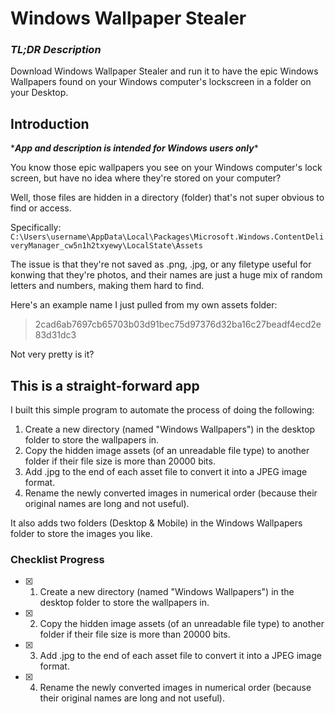 # Windows Wallpaper Stealer
### *TL;DR Description*
Download Windows Wallpaper Stealer and run it to have the epic Windows Wallpapers found on your Windows computer's lockscreen in a folder on your Desktop.
## Introduction
\****App and description is intended for Windows users only****

You know those epic wallpapers you see on your Windows computer's lock screen, but have no idea where they're stored on your computer?

Well, those files are hidden in a directory (folder) that's not super obvious to find or access.

Specifically: `C:\Users\username\AppData\Local\Packages\Microsoft.Windows.ContentDeliveryManager_cw5n1h2txyewy\LocalState\Assets`

The issue is that they're not saved as .png, .jpg, or any filetype useful for konwing that they're photos, and their names are just a huge mix of random letters and numbers, making them hard to find.

Here's an example name I just pulled from my own assets folder:
> 2cad6ab7697cb65703b03d91bec75d97376d32ba16c27beadf4ecd2e83d31dc3

Not very pretty is it?
 
## This is a straight-forward app
I built this simple program to automate the process of doing the following:

1. Create a new directory (named "Windows Wallpapers") in the desktop folder to store the wallpapers in.
2. Copy the hidden image assets (of an unreadable file type) to another folder if their file size is more than 20000 bits.
3. Add .jpg to the end of each asset file to convert it into a JPEG image format.
4. Rename the newly converted images in numerical order (because their original names are long and not useful).

It also adds two folders (Desktop & Mobile) in the Windows Wallpapers folder to store the images you like.  

### Checklist Progress
- [x] 1. Create a new directory (named "Windows Wallpapers") in the desktop folder to store the wallpapers in.
- [x] 2. Copy the hidden image assets (of an unreadable file type) to another folder if their file size is more than 20000 bits.
- [x] 3. Add .jpg to the end of each asset file to convert it into a JPEG image format.
- [x] 4. Rename the newly converted images in numerical order (because their original names are long and not useful).
